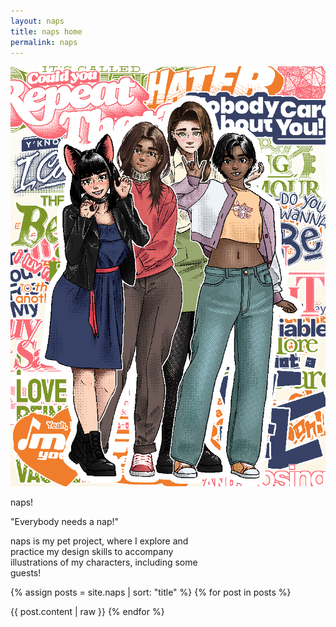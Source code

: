 ```yaml
---
layout: naps
title: naps home
permalink: naps
---
```


<!-- columns -->

<img src="/assets/splash/thegirls-promo.png" title="the girls!" style="z-index:-1; margin-left:50%; transform:translateX(-50%); max-height:none">

<!-- column-break -->

<p class="naps-title">naps!</p>
<P class="random-voice binary" style="white-space:nowrap">"Everybody needs a nap!"</p>
<p class="binary" style="max-width:320px">naps is my pet project, where I explore and practice my design skills to accompany illustrations of my characters, including some guests!</p>

{% assign posts = site.naps | sort: "title" %}
{% for post in posts %}
<!-- split -->
{{ post.content | raw }}
{% endfor %}